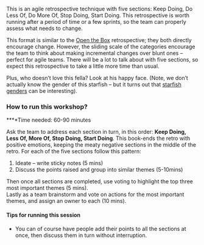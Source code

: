 This is an agile retrospective technique with five sections: Keep Doing, Do Less Of, Do More Of, Stop Doing, Start Doing. This retrospective is worth running after a period of time or a few sprints, so the team can properly assess what needs to change.

This format is similar to the [Open the Box](https://ludi.co/templates/open-the-box-retrospective) retrospective; they both directly encourage change. However, the sliding scale of the categories encourage the team to think about making incremental changes over blunt ones – perfect for agile teams. There will be a lot to talk about with five sections, so expect this retrospective to take a little more time than usual.

Plus, who doesn’t love this fella? Look at his happy face. (Note, we don’t actually know the gender of this starfish – but it turns out that [starfish genders](https://en.wikipedia.org/wiki/Starfish#Life_cycle) can be interesting).**‍**

### How to run this workshop?

**‍**Time needed: 60-90 minutes

Ask the team to address each section in turn, in this order: **Keep Doing, Less Of, More Of, Stop Doing, Start Doing**. This book-ends the retro with positive emotions, keeping the meaty negative sections in the middle of the retro. For each of the five sections follow this pattern:

1.  Ideate – write sticky notes (5 mins)
2.  Discuss the points raised and group into similar themes (5-10mins)

Then once all sections are completed, use voting to highlight the top three most important themes (5 mins).  
Lastly as a team brainstorm and vote on actions for the most important themes, and assign an owner to each (10 mins).

#### Tips for running this session

- You can of course have people add their points to all the sections at once, then discuss them in turn without interruption.
